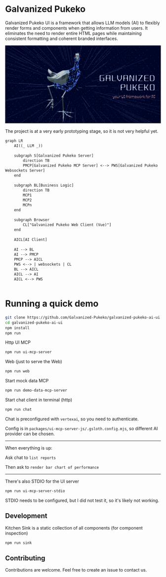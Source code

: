 # Galvanized Pukeko

Galvanized Pukeko UI is a framework that allows LLM models (AI) to flexibly render forms and components when
getting information from users. It eliminates the need to render entire HTML pages while maintaining consistent
formatting and coherent branded interfaces.

![galvanized-pukeko-logo.png](assets/galvanized-pukeko-logo.png)

The project is at a very early prototyping stage, so it is not very helpful yet.

```mermaid
graph LR
    AI((_ LLM _))

    subgraph S[Galvanized Pukeko Server]
        direction TB
        PMCP[Galvanized Pukeko MCP Server] <--> PWS[Galvanized Pukeko Websockets Server]
    end

    subgraph BL[Business Logic]
        direction TB
        MCP1
        MCP2
        MCPn
    end

    subgraph Browser
        CL["Galvanized Pukeko Web Client (Vue)"]
    end
    
    AICL[AI Client]

    AI --> BL
    AI --> PMCP
    PMCP --> AICL
    PWS <--> | websockets | CL
    BL --> AICL
    AICL --> AI
    AICL <--> PWS
    
```

# Running a quick demo

```bash
git clone https://github.com/Galvanized-Pukeko/galvanized-pukeko-ai-ui.git
cd galvanized-pukeko-ai-ui
npm install
npm run 
```

Http UI MCP
```bash
npm run ui-mcp-server
```

Web (just to serve the Web)
```bash
npm run web
```

Start mock data MCP
```bash
npm run demo-data-mcp-server
```

Start chat client in terminal (http)
```bash
npm run chat
```

Chat is preconfigured with `vertexai`, so you need to authenticate.

Config is in `packages/ui-mcp-server-js/.gsloth.config.mjs`, so different AI provider can be chosen.

---

When everything is up:

Ask chat to `list reports`

Then ask to `render bar chart of performance`

---

There's also STDIO for the UI server
```bash
npm run ui-mcp-server-stdio
```

STDIO needs to be configured, but I did not test it, so it's likely not working.


## Development

Kitchen Sink is a static collection of all components (for component inspection)
```bash
npm run sink
```

## Contributing

Contributions are welcome. Feel free to create an issue to contact us.
